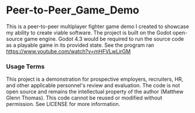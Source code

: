 # Peer-to-Peer_Game_Demo
This is a peer-to-peer multiplayer fighter game demo I created to showcase my ability to create viable software.
The project is built on the Godot open-source game engine. Godot 4.3 would be required to run the source code as a playable game in its provided state.
See the program ran https://www.youtube.com/watch?v=mHFVLwLirGM

### Usage Terms
This project is a demonstration for prospective employers, recruiters, HR, and other applicable personnel's review and evaluation.
The code is not open source and remains the intellectual property of the author (Matthew Glenn Thomas).
This code cannot be reused or modified without permission. See LICENSE for more information.
